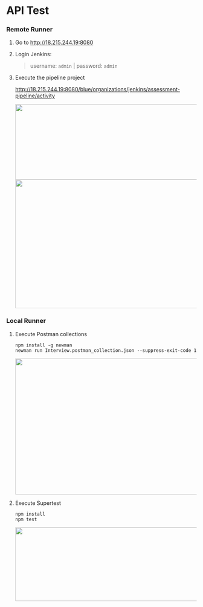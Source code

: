 # API Test


### Remote Runner

1. Go to http://18.215.244.19:8080
2. Login Jenkins:

      > username: `admin` | password: `admin`
3. Execute the pipeline project

      http://18.215.244.19:8080/blue/organizations/jenkins/assessment-pipeline/activity

      <img src="https://i.imgur.com/CnvnZ66.png" width="520" height="200" />
      <img src="https://i.imgur.com/YxWFCp5.png" width="520" height="340" />


### Local Runner

1. Execute Postman collections
      ```
      npm install -g newman
      newman run Interview.postman_collection.json --suppress-exit-code 1
      ```

     <img src="https://i.imgur.com/uAwye99.png" width="620" height="360" />



2. Execute Supertest

      ```
      npm install
      npm test
      ```

      <img src="https://i.imgur.com/22z5cOe.png" width="620" height="195" />
